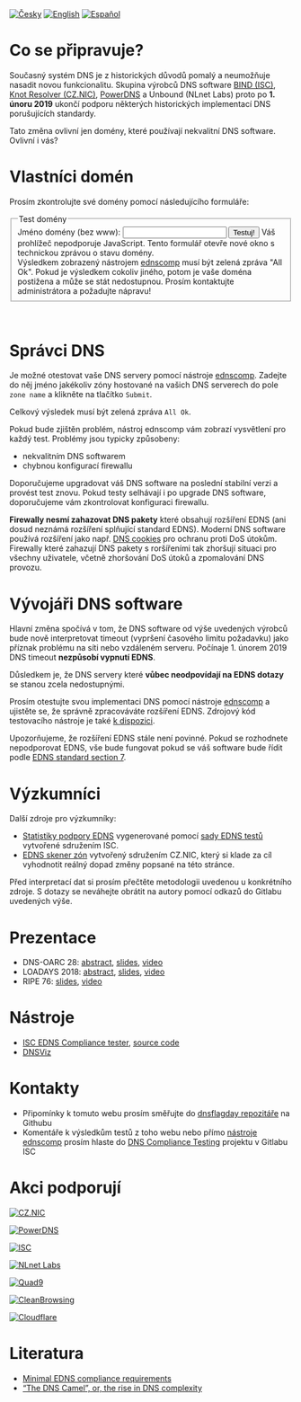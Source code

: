 <div class="translations">
<nav>
	<a href="/cs"><img alt="Česky" src="/flags/cs.svg"/></a>
	<a href="/"><img alt="English" src="/flags/en.svg"/></a>
	<a href="/es"><img alt="Español" src="/flags/es.svg"/></a>
</nav>
</div>

Co se připravuje?
=================
Současný systém DNS je z historických důvodů pomalý a neumožňuje nasadit novou funkcionalitu. Skupina výrobců DNS software [BIND (ISC)](https://www.isc.org/blogs/end-to-bandaids/), 
[Knot Resolver (CZ.NIC)](https://en.blog.nic.cz/2018/03/14/together-for-better-stability-speed-and-further-extensibility-of-the-dns-ecosystem/), [PowerDNS](https://blog.powerdns.com/2018/03/22/removing-edns-workarounds/) a Unbound (NLnet Labs) proto po **1. únoru 2019** ukončí podporu některých historických implementací DNS porušujících standardy.

Tato změna ovlivní jen domény, které používají nekvalitní DNS software. Ovlivní i vás?

Vlastníci domén
===============
Prosím zkontrolujte své domény pomocí následujícího formuláře:
<div id="domain-checker">
	<form action="https://ednscomp.isc.org/ednscomp" method="GET" target="_blank">
		<fieldset>
			<legend>Test domény</legend>
			<label for="zone">Jméno domény (bez www):
				<input type="text" name="zone" id="zone" required>
			</label>
			<input type="submit" value="Testuj!">
			<noscript>Váš prohlížeč nepodporuje JavaScript. Tento formulář otevře nové okno s technickou zprávou o stavu domény.<br>
Výsledkem zobrazený nástrojem <a href="https://ednscomp.isc.org/ednscomp">ednscomp</a> musí být zelená zpráva "All Ok". Pokud je výsledkem cokoliv jiného, potom je vaše doména postižena a může se stát nedostupnou. Prosím kontaktujte administrátora a požadujte nápravu!
			</noscript>
		</fieldset>
	</form>
</div>
<script><!-- translate the form above and these constants, please keep the whitespaces! -->
const domainCheckerInit = {
	placeIntoElement: document.getElementById( "domain-checker" ),
	texts: {
		formTitle: 'Test domény',
		labelText: 'Jméno domény (bez www): ',
		submitText: 'Testuj!',
		reportOkHtml: ': <span style="color: green;">V pořádku!</span>',
		reportFailHtml: ': <span style="color: red;">Tato doména je postižena!</span> Pokud problém přetrvává prosím kontaktujte správce DNS vaší domény a odkažte ho na web https://dnsflagday.net/ a ',
		reportLinkText: ' technickou zprávu ',  // text before URL to report
	},
	status: {
		loading: 'Probíhá test, prosím čekejte… Test může zabrat několik desítek sekund.',
		done: 'Testování dokončeno:',
		errorApi: 'Chyba při komunikaci! API není dostupné… prosím zkuste to později.',
		errorInput: 'Neplatné jméno!',
	},
};
</script>
<script src="/domain-checker.js"></script>
<br>

Správci DNS
===========
Je možné otestovat vaše DNS servery pomocí nástroje [ednscomp](https://ednscomp.isc.org/ednscomp). Zadejte do něj jméno jakékoliv zóny hostované na vašich DNS serverech do pole `zone name` a klikněte na tlačítko `Submit`.

Celkový výsledek musí být zelená zpráva `All Ok`.

Pokud bude zjištěn problém, nástroj ednscomp vám zobrazí vysvětlení pro každý test. Problémy jsou typicky způsobeny:
* nekvalitním DNS softwarem
* chybnou konfigurací firewallu

Doporučujeme upgradovat váš DNS software na poslední stabilní verzi a provést test znovu. Pokud testy selhávají i po upgrade DNS software, doporučujeme vám zkontrolovat konfiguraci firewallu.

**Firewally nesmí zahazovat DNS pakety** které obsahují rozšíření EDNS (ani dosud neznámá rozšíření splňující standard EDNS). Moderní DNS software používá rozšíření jako např. [DNS cookies](https://tools.ietf.org/html/rfc7873) pro ochranu proti DoS útokům. Firewally které zahazují DNS pakety s roršířeními tak zhoršují situaci pro všechny uživatele, včetně zhoršování DoS útoků a zpomalování DNS provozu.

Vývojáři DNS software
=====================
Hlavní změna spočívá v tom, že DNS software od výše uvedených výrobců bude nově interpretovat timeout (vypršení časového limitu požadavku) jako příznak problému na síti nebo vzdáleném serveru. Počínaje 1. únorem 2019 DNS timeout **nezpůsobí vypnutí EDNS**.

Důsledkem je, že DNS servery které **vůbec neodpovídají na EDNS dotazy** se stanou zcela nedostupnými.

Prosím otestujte svou implementaci DNS pomocí nástroje [ednscomp](https://ednscomp.isc.org/ednscomp) a ujistěte se, že správně zpracováváte rozšíření EDNS. Zdrojový kód testovacího nástroje je také [k dispozici](https://gitlab.isc.org/isc-projects/DNS-Compliance-Testing).

Upozorňujeme, že rozšíření EDNS stále není povinné. Pokud se rozhodnete nepodporovat EDNS, vše bude fungovat pokud se váš software bude řídit podle [EDNS standard section 7](https://tools.ietf.org/html/rfc6891#section-7).

Výzkumníci
==========
Další zdroje pro výzkumníky:
 * [Statistiky podpory EDNS](https://ednscomp.isc.org/) vygenerované pomocí [sady EDNS testů](https://gitlab.isc.org/isc-projects/DNS-Compliance-Testing) vytvořené sdružením ISC.
 * [EDNS skener zón](https://gitlab.labs.nic.cz/knot/edns-zone-scanner/) vytvořený sdružením CZ.NIC, který si klade za cíl vyhodnotit reálný dopad změny popsané na této stránce.

Před interpretací dat si prosím přečtěte metodologii uvedenou u konkrétního zdroje. S dotazy se neváhejte obrátit na autory pomocí odkazů do Gitlabu uvedených výše.

Prezentace
==========

 * DNS-OARC 28: [abstract](https://indico.dns-oarc.net/event/28/contributions/515/), [slides](https://indico.dns-oarc.net/event/28/contributions/515/attachments/490/799/Removing_EDNS_Workarounds.pdf), [video](https://www.youtube.com/watch?v=9YYH8JFH_bY&feature=youtu.be&t=5198)
 * LOADAYS 2018: [abstract](http://loadays.org/pages/dnsupdate.html), [slides](http://loadays.org/files/plexis-edns-workaround-removal-loadays-2018.pdf), [video](https://www.youtube.com/watch?v=OXbbH0ORmSY)
 * RIPE 76: [slides](https://ripe76.ripe.net/presentations/159-edns.pdf), [video](https://ripe76.ripe.net/archives/video/161)

Nástroje
========

 * [ISC EDNS Compliance tester](https://ednscomp.isc.org/), [source code](https://gitlab.isc.org/isc-projects/DNS-Compliance-Testing)
 * [DNSViz](http://dnsviz.net/)

Kontakty
========

 * Připomínky k tomuto webu prosím směřujte do [dnsflagday repozitáře](https://github.com/dns-violations/dnsflagday/issues) na Githubu
 * Komentáře k výsledkům testů z toho webu nebo přímo [nástroje ednscomp](https://ednscomp.isc.org/ednscomp) prosím hlaste do [DNS Compliance Testing](https://gitlab.isc.org/isc-projects/DNS-Compliance-Testing) projektu v Gitlabu ISC

Akci podporují
==============
<script id="do-not-translate-randomize-this-section" src="/supporters-randomiser.js" defer></script>

[![CZ.NIC](/images/cznic.svg)](https://www.nic.cz/)

[![PowerDNS](/images/powerdns.png)](https://www.powerdns.com/)

[![ISC](/images/isc.png)](https://www.isc.org/)

[![NLnet Labs](/images/nlnetlabs.svg)](https://nlnetlabs.nl/)

[![Quad9](/images/quad9.png)](https://quad9.net/)

[![CleanBrowsing](https://cleanbrowsing.org/images/CleanBrowsing-logo-small-dark.png)](https://cleanbrowsing.org/)

[![Cloudflare](/images/cloudflare.png)](https://www.cloudflare.com/)

Literatura
==========
 * [Minimal EDNS compliance requirements](https://datatracker.ietf.org/doc/draft-spacek-edns-camel-diet/)
 * [“The DNS Camel”, or, the rise in DNS complexity](https://blog.powerdns.com/2018/03/22/the-dns-camel-or-the-rise-in-dns-complexit/)
